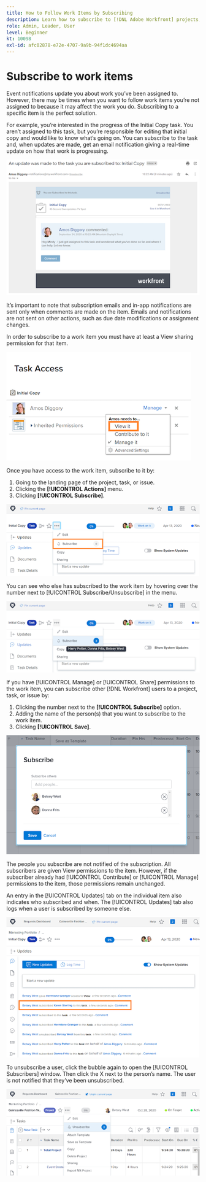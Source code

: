 ```yaml
---
title: How to Follow Work Items by Subscribing
description: Learn how to subscribe to [!DNL Adobe Workfront] projects, tasks, or issues to receive notifications when comments are made on the item.
role: Admin, Leader, User
level: Beginner
kt: 10098
exl-id: afc02878-e72e-4707-9a9b-94f1dc4694aa
---
```

# Subscribe to work items

Event notifications update you about work you’ve been assigned to. However, there may be times when you want to follow work items you’re not assigned to because it may affect the work you do. Subscribing to a specific item is the perfect solution.

For example, you’re interested in the progress of the Initial Copy task. You aren’t assigned to this task, but you’re responsible for editing that initial copy and would like to know what’s going on. You can subscribe to the task and, when updates are made, get an email notification giving a real-time update on how that work is progressing.

![Email from a task subscription](assets/admin-fund-user-notifications-10.png)

It’s important to note that subscription emails and in-app notifications are sent only when comments are made on the item. Emails and notifications are not sent on other actions, such as due date modifications or assignment changes.

In order to subscribe to a work item you must have at least a View sharing permission for that item.

![[!UICONTROL Task Access] window](assets/admin-fund-user-notifications-11.png)

Once you have access to the work item, subscribe to it by:

1. Going to the landing page of the project, task, or issue.
1. Clicking the **[!UICONTROL Actions]** menu.
1. Clicking **[!UICONTROL Subscribe]**.

![[!UICONTROL Subscribe] option in task menu](assets/admin-fund-user-notifications-12.png)

You can see who else has subscribed to the work item by hovering over the number next to [!UICONTROL Subscribe/Unsubscribe] in the menu.

![Task menu that shows who has subscribed](assets/admin-fund-user-notifications-13.png)

If you have [!UICONTROL Manage] or [!UICONTROL Share] permissions to the work item, you can subscribe other [!DNL Workfront] users to a project, task, or issue by:

1. Clicking the number next to the **[!UICONTROL Subscribe]** option.
1. Adding the name of the person(s) that you want to subscribe to the work item.
1. Clicking **[!UICONTROL Save]**.

![[!UICONTROL Subscribe] window](assets/admin-fund-user-notifications-15.png)

The people you subscribe are not notified of the subscription. All subscribers are given View permissions to the item. However, if the subscriber already had [!UICONTROL Contribute] or [!UICONTROL Manage] permissions to the item, those permissions remain unchanged.

An entry in the [!UICONTROL Updates] tab on the individual item also indicates who subscribed and when. The [!UICONTROL Updates] tab also logs when a user is subscribed by someone else.

![[!UICONTROL Updates] page on a task that shows subscription](assets/admin-fund-user-notifications-16.png)

To unsubscribe a user, click the bubble again to open the [!UICONTROL Subscribers] window. Then click the X next to the person’s name. The user is not notified that they’ve been unsubscribed.

![[!UICONTROL Unsubscribe] menu option on a project](assets/admin-fund-user-notifications-14.png)

<!---
learn more URL: Subscribe to items in Workfront
--->
